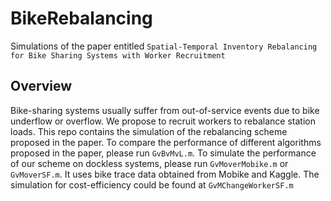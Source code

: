 # BikeRebalancing
Simulations of the paper entitled `Spatial-Temporal Inventory Rebalancing for Bike Sharing Systems with Worker Recruitment`

## Overview
Bike-sharing systems usually suffer from out-of-service events due to bike underflow or overflow. We propose to recruit workers to rebalance station loads. This repo contains the simulation of the rebalancing scheme proposed in the paper. 
To compare the performance of different algorithms proposed in the paper, please run `GvBvMvL.m`. 
To simulate the performance of our scheme on dockless systems, please run `GvMoverMobike.m` or `GvMoverSF.m`. It uses bike trace data obtained from Mobike and Kaggle. 
The simulation for cost-efficiency could be found at `GvMChangeWorkerSF.m`
